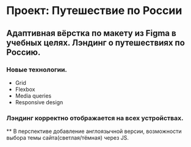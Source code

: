 # Проект: Путешествие по России

## Адаптивная вёрстка по макету из Figma в учебных целях.  Лэндинг о путешествиях по Россию.

### Новые технологии.
* Grid
* Flexbox
* Media queries
* Responsive design

### Лэндинг корректно отображается на всех устройствах. 

** В перспективе добавление англоязычной версии, возможности выбора темы сайта(светлая/тёмная) через JS.
